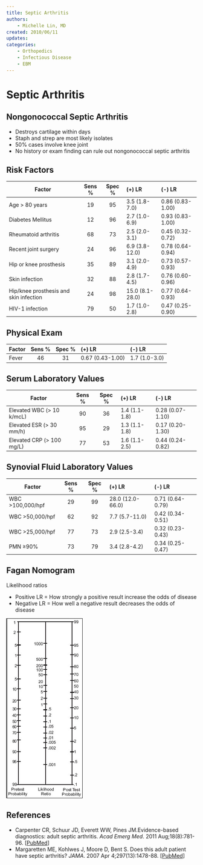 ```yaml
---
title: Septic Arthritis
authors:
    - Michelle Lin, MD
created: 2010/06/11
updates:
categories:
    - Orthopedics
    - Infectious Disease
    - EBM
---
```


# Septic Arthritis

## Nongonococcal Septic Arthritis

- Destroys cartilage within days
- Staph and strep are most likely isolates
- 50% cases involve knee joint
- No history or exam finding can rule out nongonococcal septic arthritis 

## Risk Factors

| Factor                                 | Sens %| Spec %|      (+) LR     |      (-) LR      |
| -------------------------------------- | :----:| :----:| :-------------- | :--------------- |
| Age > 80 years                         |    19 |    95 |   3.5 (1.8-7.0) | 0.86 (0.83-1.00) |
| Diabetes Mellitus                      |    12 |    96 |   2.7 (1.0-6.9) | 0.93 (0.83-1.00) |
| Rheumatoid arthritis                   |    68 |    73 |   2.5 (2.0-3.1) | 0.45 (0.32-0.72) |
| Recent joint surgery                   |    24 |    96 |  6.9 (3.8-12.0) | 0.78 (0.64-0.94) |
| Hip or knee prosthesis                 |    35 |    89 |   3.1 (2.0-4.9) | 0.73 (0.57-0.93) |
| Skin infection                         |    32 |    88 |   2.8 (1.7-4.5) | 0.76 (0.60-0.96) |
| Hip/knee prosthesis and skin infection |    24 |    98 | 15.0 (8.1-28.0) | 0.77 (0.64-0.93) |
| HIV-1 infection                        |    79 |    50 |   1.7 (1.0-2.8) | 0.47 (0.25-0.90) |

## Physical Exam

| Factor | Sens % | Spec % | (+) LR          | (-) LR        |
| ------ | :----: | :----: | :-------------- | :------------ |
| Fever  |     46 |     31 | 0.67 (0.43-1.00)| 1.7 (1.0-3.0) |

## Serum Laboratory Values

| Factor                       | Sens % | Spec % | (+) LR        | (-) LR           |
| ---------------------------- | :----: | :----: | :------------ | :--------------- |
| Elevated WBC (&gt; 10 k/mcL) |     90 |     36 | 1.4 (1.1-1.8) | 0.28 (0.07-1.10) |
| Elevated ESR (&gt; 30 mm/h)  |     95 |     29 | 1.3 (1.1-1.8) | 0.17 (0.20-1.30) |
| Elevated CRP (&gt; 100 mg/L) |     77 |     53 | 1.6 (1.1-2.5) | 0.44 (0.24-0.82) |

## Synovial Fluid Laboratory Values

| Factor              | Sens % | Spec % | (+) LR           | (-) LR           |
| ------------------- | :----: | :----: | :--------------- | :--------------- |
| WBC &gt;100,000/hpf |     29 |     99 | 28.0 (12.0-66.0) | 0.71 (0.64-0.79) |
| WBC &gt;50,000/hpf  |     62 |     92 |   7.7 (5.7-11.0) | 0.42 (0.34-0.51) |
| WBC &gt;25,000/hpf  |     77 |     73 |    2.9 (2.5-3.4) | 0.32 (0.23-0.43) |
| PMN &ge;90%         |     73 |     79 |    3.4 (2.8-4.2) | 0.34 (0.25-0.47) |

## Fagan Nomogram

Likelihood ratios

- Positive LR = How strongly a positive result increase the odds of disease
- Negative LR = How well a negative result decreases the odds of disease 

![Fagan nomogram](image-1.png)

## References

- Carpenter CR, Schuur JD, Everett WW, Pines JM.Evidence-based diagnostics: adult septic arthritis. _Acad Emerg Med_. 2011 Aug;18(8):781-96. [[PubMed](http://www.ncbi.nlm.nih.gov/pubmed/?term=21843213)]
- Margaretten ME, Kohlwes J, Moore D, Bent S. Does this adult patient have septic arthritis? _JAMA_. 2007 Apr 4;297(13):1478-88. [[PubMed](http://www.ncbi.nlm.nih.gov/pubmed/?term=17405973)]
